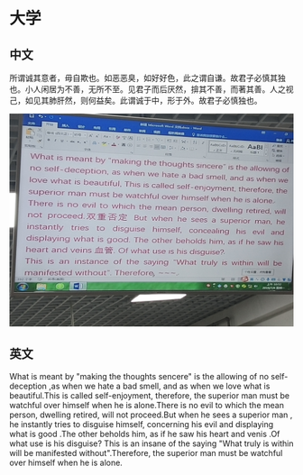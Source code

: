 # **大学**

## 中文

所谓诚其意者，毋自欺也。如恶恶臭，如好好色，此之谓自谦。故君子必慎其独也。小人闲居为不善，无所不至。见君子而后厌然，揜其不善，而著其善。人之视己，如见其肺肝然，则何益矣。此谓诚于中，形于外。故君子必慎独也。

![图片](./IMG_20190708_105211.jpg)

## 英文

What is meant by "making the thoughts sencere" is the allowing of no self-deception ,as when we hate a bad smell, and as when we love what is beautiful.This is called self-enjoyment, therefore, the superior man must be watchful over himself when he is alone.There is no evil to which the mean person, dwelling retired, will not proceed.But when he sees a superior man , he instantly tries to disguise himself, concerning his evil and displaying what is good .The other beholds him, as if he saw his heart and venis .Of what use is his disguise? This is an insane of the saying "What truly is within will be manifested without".Therefore, the superior man must be watchful over himself when he is alone.

